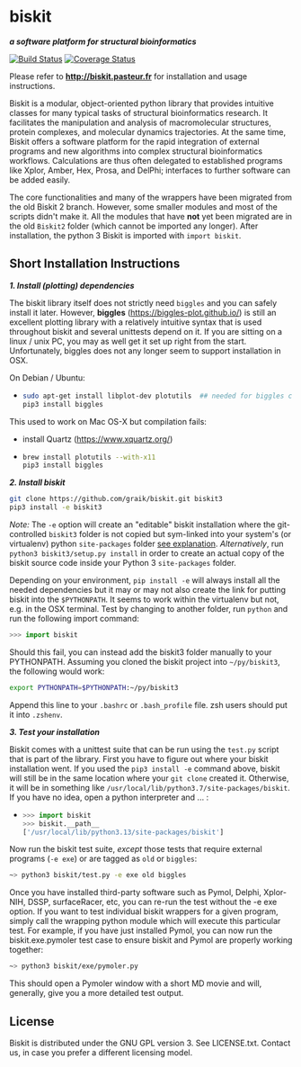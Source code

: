 biskit
==========
___a software platform for structural bioinformatics___

[![Build Status](https://travis-ci.org/graik/biskit.svg?branch=master)](https://travis-ci.org/graik/biskit)
[![Coverage Status](https://coveralls.io/repos/github/graik/biskit/badge.svg?branch=master&service=github)](https://coveralls.io/github/graik/biskit?branch=master)

Please refer to 
            **http://biskit.pasteur.fr**
for installation and usage instructions.

Biskit is a modular, object-oriented python library that provides
intuitive classes for many typical tasks of structural bioinformatics
research. It facilitates the manipulation and analysis of
macromolecular structures, protein complexes, and molecular dynamics
trajectories. At the same time, Biskit offers a software platform for
the rapid integration of external programs and new algorithms into
complex structural bioinformatics workflows. Calculations are thus
often delegated to established programs like Xplor, Amber, Hex, Prosa,
and DelPhi; interfaces to further software can be added
easily. 

The core functionalities and many of the wrappers have been migrated from the old Biskit 2 branch. However, some smaller modules and most of the scripts didn't make it. All the modules that have **not** yet been migrated are in the old ```Biskit2``` folder (which cannot be imported any longer). After installation, the python 3 Biskit is imported with ```import biskit```.

Short Installation Instructions
--------------------------------

___1. Install (plotting) dependencies___

The biskit library itself does not strictly need `biggles` and you can safely install it later. However, **biggles** (https://biggles-plot.github.io/) is still an excellent plotting library with a relatively intuitive syntax that is used throughout biskit and several unittests depend on it. If you are sitting on a linux / unix PC, you may as well get it set up right from the start. Unfortunately, biggles does not any longer seem to support installation in OSX. 

On Debian / Ubuntu:
  *  ```sh
     sudo apt-get install libplot-dev plotutils  ## needed for biggles compilation
     pip3 install biggles
     ```

This used to work on Mac OS-X but compilation fails:
  * install Quartz (https://www.xquartz.org/)
  *  ```sh
     brew install plotutils --with-x11
     pip3 install biggles
     ```

___2. Install biskit___

```sh
git clone https://github.com/graik/biskit.git biskit3
pip3 install -e biskit3
```
*Note:* The `-e` option will create an "editable" biskit installation where the git-controlled `biskit3` folder is not copied but sym-linked into your system's (or virtualenv) python `site-packages` folder [see explanation](http://codumentary.blogspot.com/2014/11/python-tip-of-year-pip-install-editable.html). *Alternatively*, run `python3 biskit3/setup.py install`
in order to create an actual copy of the biskit source code inside your Python 3 `site-packages` folder.

Depending on your environment, `pip install -e` will always install all the needed dependencies but it may or may not also create the link for putting biskit into the `$PYTHONPATH`. It seems to work within the virtualenv but not, e.g. in the OSX terminal. Test by changing to another folder, run `python` and run the following import command:
```py
>>> import biskit
```
Should this fail, you can instead add the biskit3 folder manually to your PYTHONPATH. Assuming you cloned the biskit project into `~/py/biskit3`, the following would work:
```sh
export PYTHONPATH=$PYTHONPATH:~/py/biskit3
```
Append this line to your `.bashrc` or `.bash_profile` file. zsh users should put it into `.zshenv`. 

___3. Test your installation___

Biskit comes with a unittest suite that can be run using the `test.py` script that is part of the library. First you have to figure out where your biskit installation went. If you used the `pip3 install -e` command above, biskit will still be in the same location where your `git clone` created it. Otherwise, it will be in something like `/usr/local/lib/python3.7/site-packages/biskit`. If you have no idea, open a python interpreter and ... :

  * ```python
    >>> import biskit
    >>> biskit.__path__
    ['/usr/local/lib/python3.13/site-packages/biskit']
    ```
   
Now run the biskit test suite, *except* those tests that require external programs (`-e exe`) or are tagged as `old` or `biggles`:
 
   ```sh
   ~> python3 biskit/test.py -e exe old biggles
   ```
Once you have installed third-party software such as Pymol, Delphi, Xplor-NIH, DSSP, surfaceRacer, etc, you can re-run the test without the -e exe option. If you want to test individual biskit wrappers for a given program, simply call the wrapping python module which will execute this particular test. For example, if you have just installed Pymol, you can now run the biskit.exe.pymoler test case to ensure biskit and Pymol are properly working together:

   ```sh
   ~> python3 biskit/exe/pymoler.py
   ```
    
This should open a Pymoler window with a short MD movie and will, generally, give you a more detailed test output.


License
-------

Biskit is distributed under the GNU GPL version 3. See LICENSE.txt. Contact us, in case you prefer a different licensing model.
